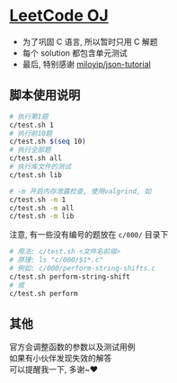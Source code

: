 # [LeetCode OJ](https://leetcode.com/)

- 为了巩固 C 语言, 所以暂时只用 C 解题
- 每个 solution 都包含单元测试
- 最后, 特别感谢 [miloyip/json-tutorial](https://github.com/miloyip/json-tutorial)

## 脚本使用说明

``` sh
# 执行第1题
c/test.sh 1
# 执行前10题
c/test.sh $(seq 10)
# 执行全部题
c/test.sh all
# 执行库文件的测试
c/test.sh lib

# -m 开启内存泄露检查, 使用valgrind, 如
c/test.sh -m 1
c/test.sh -m all
c/test.sh -m lib
```
注意, 有一些没有编号的题放在 `c/000/` 目录下
```sh
# 用法: c/test.sh <文件名前缀> 
# 原理: ls "c/000/$1*.c"
# 例如: c/000/perform-string-shifts.c
c/test.sh perform-string-shift
# 或
c/test.sh perform
```

## 其他

官方会调整函数的参数以及测试用例  
如果有小伙伴发现失效的解答  
可以提醒我一下, 多谢~❤️
